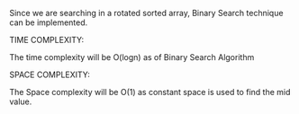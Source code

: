 Since we are searching in a rotated sorted array, Binary Search technique can be implemented.

TIME COMPLEXITY:

The time complexity will be O(logn) as of Binary Search Algorithm


SPACE COMPLEXITY:

The Space complexity will be O(1) as constant space is used to find the mid value.